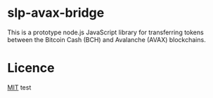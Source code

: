 # slp-avax-bridge

This is a prototype node.js JavaScript library for transferring tokens between the Bitcoin Cash (BCH) and Avalanche (AVAX) blockchains.


# Licence
[MIT](LICENSE.md)
test
